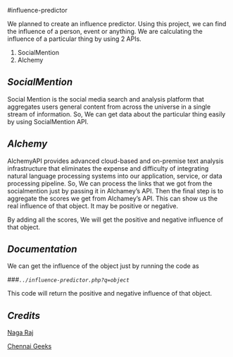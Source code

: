 #influence-predictor

We planned to create an influence predictor. Using this project, we can find the influence of a person, event or anything. We are calculating the influence of a particular thing by using 2 APIs. 

1.	SocialMention
2.	Alchemy


*SocialMention*
-------------

Social Mention is the social media search and analysis platform that aggregates users general content from across the universe in a single stream of information. So, We can get data about the particular thing easily by using SocialMention API.


*Alchemy*
--------

AlchemyAPI provides advanced cloud-based and on-premise text analysis infrastructure that eliminates the expense and difficulty of integrating natural language processing systems into our application, service, or data processing pipeline. So, We can process the links that we got from the socialmention just by passing it in Alchamey’s API. 
Then the final step is to aggregate the scores we get from Alchamey’s API. This can show us the real influence of that object. It may be positive or negative.


By adding all the scores, We will get the positive and negative influence of that object.

*Documentation*
------------
We can get the influence of the object just by running the code as

###*```../influence-predictor.php?q=object```*

This code will return the positive and negative influence of that object.


*Credits*
-------

[Naga Raj](https://www.facebook.com/oneto018)

[Chennai Geeks](https://www.facebook.com/groups/chennaigeeks/)
